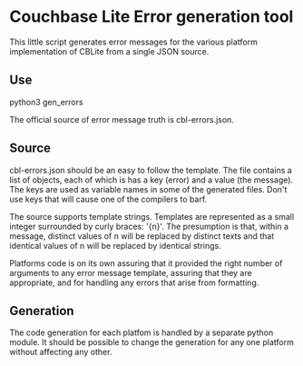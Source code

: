 # Couchbase Lite Error generation tool

This little script generates error messages for the various platform implementation of CBLite
from a single JSON source.

## Use
python3 gen_errors <path to JSON error file> <path to writeable output directory>

The official source of error message truth is cbl-errors.json.

## Source
cbl-errors.json  should be an easy to follow the template. The file contains a list of
objects, each of which is has a key (error) and a value (the message).  The keys are
used as variable names in some of the generated files.  Don't use keys that will cause
one of the compilers to barf.

The source supports template strings.  Templates are represented as a small integer
surrounded by curly braces: '{n}'. The presumption is that, within a message, distinct
values of n will be replaced by distinct texts and that identical values of n will be
replaced by identical strings.

Platforms code is on its own assuring that it provided the right number of arguments
to any error message template, assuring that they are appropriate, and for handling
any errors that arise from formatting.

## Generation
The code generation for each platfom is handled by a separate python module.  It should
be possible to change the generation for any one platform without affecting any other.

